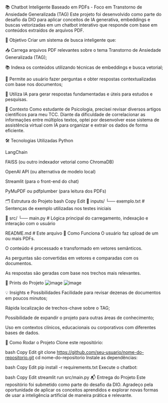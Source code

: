 📚 Chatbot Inteligente Baseado em PDFs - Foco em Transtorno de Ansiedade Generalizada (TAG)
Este projeto foi desenvolvido como parte do desafio da DIO para aplicar conceitos de IA generativa, embeddings e buscas vetorizadas em um chatbot interativo que responde com base em conteúdos extraídos de arquivos PDF.

🎯 Objetivo
Criar um sistema de busca inteligente que:

📥 Carrega arquivos PDF relevantes sobre o tema Transtorno de Ansiedade Generalizada (TAG);

📚 Indexa os conteúdos utilizando técnicas de embeddings e busca vetorial;

💬 Permite ao usuário fazer perguntas e obter respostas contextualizadas com base nos documentos;

🤖 Utiliza IA para gerar respostas fundamentadas e úteis para estudos e pesquisas.

🧠 Contexto
Como estudante de Psicologia, precisei revisar diversos artigos científicos para meu TCC. Diante da dificuldade de correlacionar as informações entre múltiplos textos, optei por desenvolver esse sistema de assistência virtual com IA para organizar e extrair os dados de forma eficiente.

🛠️ Tecnologias Utilizadas
Python

LangChain

FAISS (ou outro indexador vetorial como ChromaDB)

OpenAI API (ou alternativa de modelo local)

Streamlit (para o front-end do chat)

PyMuPDF ou pdfplumber (para leitura dos PDFs)

🗂️ Estrutura do Projeto
bash
Copy
Edit
📁 inputs/
└── exemplo.txt  # Sentenças de exemplo utilizadas nos testes iniciais

📁 src/
└── main.py      # Lógica principal do carregamento, indexação e interação com o usuário

README.md        # Este arquivo
🧪 Como Funciona
O usuário faz upload de um ou mais PDFs.

O conteúdo é processado e transformado em vetores semânticos.

As perguntas são convertidas em vetores e comparadas com os documentos.

As respostas são geradas com base nos trechos mais relevantes.

📸 Prints do Projeto
![image](https://github.com/user-attachments/assets/35da29d1-e7da-4709-a01c-db275c97cd8e)
![image](https://github.com/user-attachments/assets/2aabba47-ffcf-4e1e-b253-7c9dccff04da)


💡 Insights e Possibilidades
Facilidade para revisar dezenas de documentos em poucos minutos;

Rápida localização de trechos-chave sobre o TAG;

Possibilidade de expandir o projeto para outras áreas de conhecimento;

Uso em contextos clínicos, educacionais ou corporativos com diferentes bases de dados.

🚀 Como Rodar o Projeto
Clone este repositório:

bash
Copy
Edit
git clone https://github.com/seu-usuario/nome-do-repositorio.git
cd nome-do-repositorio
Instale as dependências:

bash
Copy
Edit
pip install -r requirements.txt
Execute o chatbot:

bash
Copy
Edit
streamlit run src/main.py
📬 Entrega do Projeto
Este repositório foi submetido como parte do desafio da DIO. Agradeço pela oportunidade de aplicar os conceitos aprendidos e explorar novas formas de usar a inteligência artificial de maneira prática e relevante.
